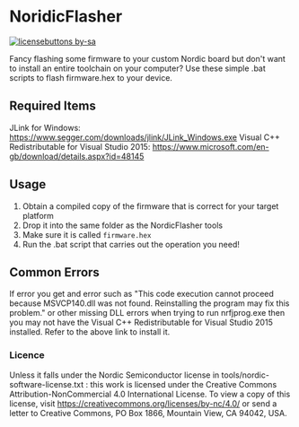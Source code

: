 # NoridicFlasher #

[![licensebuttons by-sa](https://licensebuttons.net/l/by-nc/4.0//88x31.png)](https://creativecommons.org/licenses/by-nc/4.0/)

Fancy flashing some firmware to your custom Nordic board but don't want to install an entire toolchain on your computer? Use these simple .bat scripts to flash firmware.hex to your device.

## Required Items

JLink for Windows: https://www.segger.com/downloads/jlink/JLink_Windows.exe
Visual C++ Redistributable for Visual Studio 2015: https://www.microsoft.com/en-gb/download/details.aspx?id=48145

## Usage

1. Obtain a compiled copy of the firmware that is correct for your target platform
2. Drop it into the same folder as the NordicFlasher tools
3. Make sure it is called `firmware.hex`
4. Run the .bat script that carries out the operation you need!

## Common Errors

If error you get and error such as "This code execution cannot proceed because MSVCP140.dll was not found. Reinstalling the program may fix this problem." or other missing DLL errors when trying to run nrfjprog.exe then you may not have the Visual C++ Redistributable for Visual Studio 2015 installed. Refer to the above link to install it.

### Licence ###

Unless it falls under the Nordic Semiconductor license in tools/nordic-software-license.txt : this work is licensed under the Creative Commons Attribution-NonCommercial 4.0 International License. To view a copy of this license, visit https://creativecommons.org/licenses/by-nc/4.0/ or send a letter to Creative Commons, PO Box 1866, Mountain View, CA 94042, USA.
